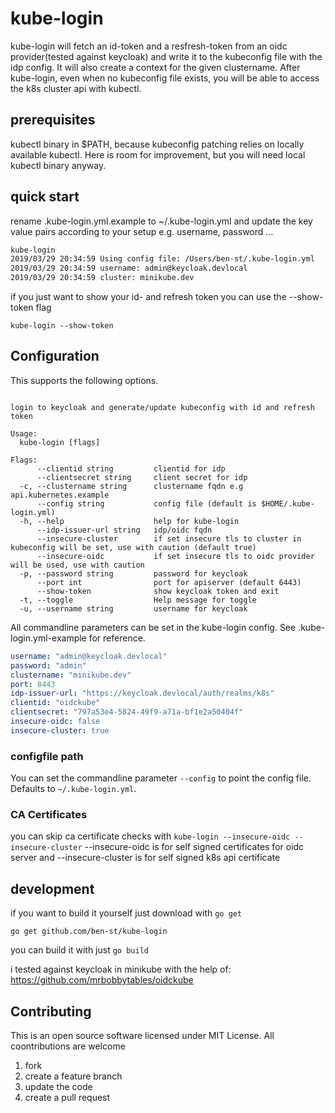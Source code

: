# kube-login

kube-login will fetch an id-token and a resfresh-token from an oidc provider(tested against keycloak) and write it to the kubeconfig file with the idp config. It will also create a context for the given clustername.
After kube-login, even when no kubeconfig file exists, you will be able to access the k8s cluster api with kubectl.

## prerequisites

kubectl binary in $PATH, because kubeconfig patching relies on locally available kubectl.
Here is room for improvement, but you will need local kubectl binary anyway.

## quick start

rename .kube-login.yml.example to ~/.kube-login.yml
and update the key value pairs according to your setup
e.g. username, password ...

``` bash
kube-login
2019/03/29 20:34:59 Using config file: /Users/ben-st/.kube-login.yml
2019/03/29 20:34:59 username: admin@keycloak.devlocal
2019/03/29 20:34:59 cluster: minikube.dev
```

if you just want to show your id- and refresh token you can use the --show-token flag

`kube-login --show-token`

## Configuration

This supports the following options.

```

login to keycloak and generate/update kubeconfig with id and refresh token

Usage:
  kube-login [flags]

Flags:
      --clientid string         clientid for idp
      --clientsecret string     client secret for idp
  -c, --clustername string      clustername fqdn e.g api.kubernetes.example
      --config string           config file (default is $HOME/.kube-login.yml)
  -h, --help                    help for kube-login
      --idp-issuer-url string   idp/oidc fqdn
      --insecure-cluster        if set insecure tls to cluster in kubeconfig will be set, use with caution (default true)
      --insecure-oidc           if set insecure tls to oidc provider will be used, use with caution
  -p, --password string         password for keycloak
      --port int                port for apiserver (default 6443)
      --show-token              show keycloak token and exit
  -t, --toggle                  Help message for toggle
  -u, --username string         username for keycloak

```

All commandline parameters can be set in the kube-login config.
See .kube-login.yml-example for reference.

```yaml
username: "admin@keycloak.devlocal"
password: "admin"
clustername: "minikube.dev"
port: 8443
idp-issuer-url: "https://keycloak.devlocal/auth/realms/k8s"
clientid: "oidckube"
clientsecret: "797a53e4-5824-49f9-a71a-bf1e2a50404f"
insecure-oidc: false
insecure-cluster: true
```

### configfile path

You can set the commandline parameter `--config` to point the config file.
Defaults to `~/.kube-login.yml`.

### CA Certificates

you can skip ca certificate checks with `kube-login --insecure-oidc --insecure-cluster`
--insecure-oidc is for self signed certificates for oidc server and
--insecure-cluster is for self signed k8s api certificate

## development

if you want to build it yourself just download with `go get`

`go get github.com/ben-st/kube-login`

you can build it with just `go build`

i tested against keycloak in minikube with the help of:
<https://github.com/mrbobbytables/oidckube>

## Contributing

This is an open source software licensed under MIT License.
All coontributions are welcome

1. fork
2. create a feature branch
3. update the code
4. create a pull request